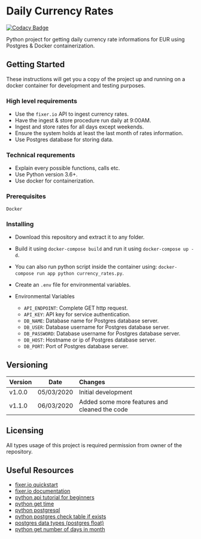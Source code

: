 # Daily Currency Rates

[![Codacy Badge](https://api.codacy.com/project/badge/Grade/e5c7140930924a0286ec56dcd7d3c867)](https://app.codacy.com/manual/metin_akin_bursa/currency-rates?utm_source=github.com&utm_medium=referral&utm_content=akinmetin/currency-rates&utm_campaign=Badge_Grade_Settings)

Python project for getting daily currency rate informations for EUR using Postgres & Docker containerization.

## Getting Started

These instructions will get you a copy of the project up and running on a docker container for development and testing purposes.

### High level requirements

*   Use the ``fixer.io`` API to ingest currency rates.
*   Have the ingest & store procedure run daily at 9:00AM.
*   Ingest and store rates for all days except weekends.
*   Ensure the system holds at least the last month of rates information.
*   Use Postgres database for storing data.

### Technical requrements

*   Explain every possible functions, calls etc.
*   Use Python version 3.6+.
*   Use docker for containerization.

### Prerequisites

``Docker``

### Installing

*   Download this repository and extract it to any folder.

*   Build it using ``docker-compose build`` and run it using ``docker-compose up -d``.

*   You can also run python script inside the container using: ``docker-compose run app python currency_rates.py``.

*   Create an ``.env`` file for environmental variables.

*   Environmental Variables
    *   ``API_ENDPOINT``: Complete GET http request.
    *   ``API_KEY``: API key for service authentication.
    *   ``DB_NAME``: Database name for Postgres database server.
    *   ``DB_USER``: Database username for Postgres database server.
    *   ``DB_PASSWORD``: Database username for Postgres database server.
    *   ``DB_HOST``: Hostname or ip of Postgres database server.
    *   ``DB_PORT``: Port of Postgres database server.

## Versioning

| Version       | Date            | Changes                                       |
| ------------- |:---------------:|:--------------------------------------------- |
| v1.0.0        | 05/03/2020      | Initial development                           |
| v1.1.0        | 06/03/2020      | Added some more features and cleaned the code |

## Licensing

All types usage of this project is required permission from owner of the repository.

## Useful Resources

*   [fixer.io quickstart](https://fixer.io/quickstart)
*   [fixer.io documentation](https://fixer.io/documentation)
*   [python api tutorial for beginners](https://www.dataquest.io/blog/python-api-tutorial/)
*   [python get time](https://tecadmin.net/get-current-date-time-python/)
*   [python postgresql](https://stackabuse.com/working-with-postgresql-in-python/)
*   [python postgres check table if exists](https://stackoverflow.com/questions/1874113/checking-if-a-postgresql-table-exists-under-python-and-probably-psycopg2)
*   [postgres data types (postgres float)](https://www.postgresqltutorial.com/postgresql-data-types/)
*   [python get number of days in month](https://stackoverflow.com/questions/4938429/how-do-we-determine-the-number-of-days-for-a-given-month-in-python)